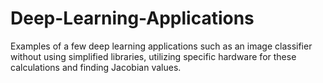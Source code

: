 # Deep-Learning-Applications
Examples of a few deep learning applications such as an image classifier without using simplified libraries, utilizing specific hardware for these calculations and finding Jacobian values.
